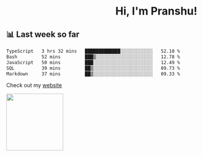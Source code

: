 <div align="right" >
   
   <H1>Hi, I'm Pranshu!</H1>

</div>

## 📊 Last week so far
<!--START_SECTION:waka-->

```txt
TypeScript   3 hrs 32 mins   █████████████░░░░░░░░░░░░   52.10 %
Bash         52 mins         ███▒░░░░░░░░░░░░░░░░░░░░░   12.78 %
JavaScript   50 mins         ███░░░░░░░░░░░░░░░░░░░░░░   12.49 %
SQL          39 mins         ██▒░░░░░░░░░░░░░░░░░░░░░░   09.73 %
Markdown     37 mins         ██▒░░░░░░░░░░░░░░░░░░░░░░   09.33 %
```

<!--END_SECTION:waka-->

Check out my [website](https://pranshu05.vercel.app)

<img align="left" width="150" src="https://user-images.githubusercontent.com/70943732/209951571-93b7afe5-f523-4683-b725-5d94b287e94e.png">

